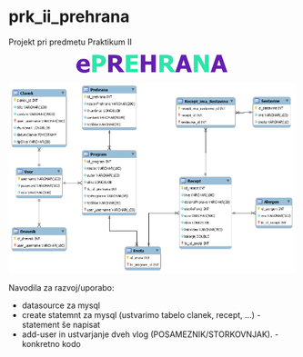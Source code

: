 # prk_ii_prehrana
Projekt pri predmetu Praktikum II

<span style="display:block;text-align:center">![logo](/prk_ii_prehrana/WebContent/img/logo.png)</span>





![er_model](/er_model/er_model.png)

Navodila za razvoj/uporabo:
- datasource za mysql
- create statemnt za mysql (ustvarimo tabelo clanek, recept, ...) - statement še napisat
- add-user in ustvarjanje dveh vlog (POSAMEZNIK/STORKOVNJAK). - konkretno kodo
